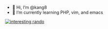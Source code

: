 - 👋 Hi, I’m @kang8
- 🌱 I’m currently learning PHP, vim, and emacs

[![interesting rando](https://www.randos.online/u/kang8)](https://randos.online/u/kang8/next)

